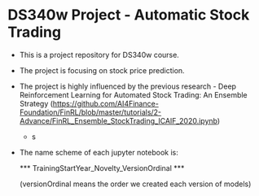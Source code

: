 # DS340w Project - Automatic Stock Trading

- This is a project repository for DS340w course. 
- The project is focusing on stock price prediction. 

- The project is highly influenced by the previous research - Deep Reinforcement Learning for Automated Stock Trading: An Ensemble Strategy (https://github.com/AI4Finance-Foundation/FinRL/blob/master/tutorials/2-Advance/FinRL_Ensemble_StockTrading_ICAIF_2020.ipynb)
  - s



- The name scheme of each jupyter notebook is: 

  *** TrainingStartYear_Novelty_VersionOrdinal ***
  
  (versionOrdinal means the order we created each version of models)
